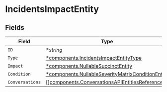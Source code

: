 # IncidentsImpactEntity


## Fields

| Field                                                                                                                 | Type                                                                                                                  | Required                                                                                                              | Description                                                                                                           |
| --------------------------------------------------------------------------------------------------------------------- | --------------------------------------------------------------------------------------------------------------------- | --------------------------------------------------------------------------------------------------------------------- | --------------------------------------------------------------------------------------------------------------------- |
| `ID`                                                                                                                  | **string*                                                                                                             | :heavy_minus_sign:                                                                                                    | N/A                                                                                                                   |
| `Type`                                                                                                                | [*components.IncidentsImpactEntityType](../../models/components/incidentsimpactentitytype.md)                         | :heavy_minus_sign:                                                                                                    | N/A                                                                                                                   |
| `Impact`                                                                                                              | [*components.NullableSuccinctEntity](../../models/components/nullablesuccinctentity.md)                               | :heavy_minus_sign:                                                                                                    | N/A                                                                                                                   |
| `Condition`                                                                                                           | [*components.NullableSeverityMatrixConditionEntity](../../models/components/nullableseveritymatrixconditionentity.md) | :heavy_minus_sign:                                                                                                    | N/A                                                                                                                   |
| `Conversations`                                                                                                       | [][components.ConversationsAPIEntitiesReference](../../models/components/conversationsapientitiesreference.md)        | :heavy_minus_sign:                                                                                                    | N/A                                                                                                                   |